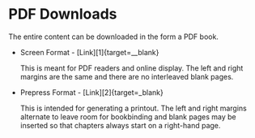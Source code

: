 # PDF Downloads

The entire content can be downloaded in the form a PDF book.

  - Screen Format - [Link][1]{target=__blank}
  
    This is meant for PDF readers and online display. The left and right margins are the
    same and there are no interleaved blank pages.
    
  - Prepress Format - [Link][2]{target=_blank}
  
    This is intended for generating a printout. The left and right margins alternate to
    leave room for bookbinding and blank pages may be inserted so that chapters always
    start on a right-hand page.
    
[//]: # (The links will be added dynamically below)

